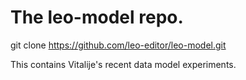# The leo-model repo.

git clone https://github.com/leo-editor/leo-model.git

This contains Vitalije's recent data model experiments.